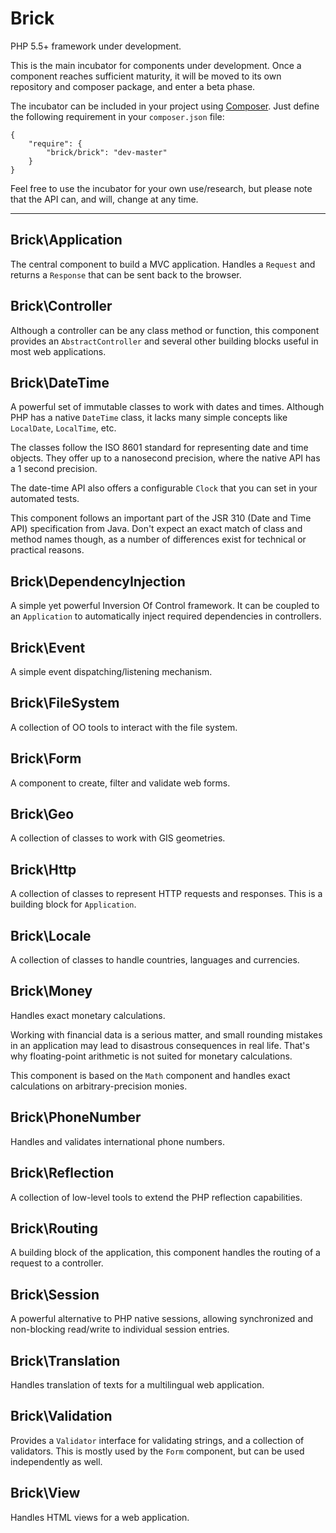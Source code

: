 Brick
=====

PHP 5.5+ framework under development.

This is the main incubator for components under development.
Once a component reaches sufficient maturity, it will be moved to its own repository and composer package, and enter a beta phase.

The incubator can be included in your project using [Composer](https://getcomposer.org/). Just define the following requirement in your `composer.json` file:

    {
        "require": {
            "brick/brick": "dev-master"
        }
    }

Feel free to use the incubator for your own use/research, but please note that the API can, and will, change at any time.

---

Brick\Application
-----------------

The central component to build a MVC application. Handles a `Request` and returns a `Response` that can be sent back to the browser.

Brick\Controller
----------------

Although a controller can be any class method or function, this component provides an `AbstractController` and several other building blocks useful in most web applications.

Brick\DateTime
--------------

A powerful set of immutable classes to work with dates and times.
Although PHP has a native `DateTime` class, it lacks many simple concepts like `LocalDate`, `LocalTime`, etc.

The classes follow the ISO 8601 standard for representing date and time objects.
They offer up to a nanosecond precision, where the native API has a 1 second precision.

The date-time API also offers a configurable `Clock` that you can set in your automated tests.

This component follows an important part of the JSR 310 (Date and Time API) specification from Java.
Don't expect an exact match of class and method names though, as a number of differences exist for technical or practical reasons.

Brick\DependencyInjection
-------------------------

A simple yet powerful Inversion Of Control framework.
It can be coupled to an `Application` to automatically inject required dependencies in controllers.

Brick\Event
-----------

A simple event dispatching/listening mechanism.

Brick\FileSystem
----------------

A collection of OO tools to interact with the file system.

Brick\Form
----------

A component to create, filter and validate web forms.

Brick\Geo
---------

A collection of classes to work with GIS geometries.

Brick\Http
----------

A collection of classes to represent HTTP requests and responses. This is a building block for `Application`.

Brick\Locale
------------

A collection of classes to handle countries, languages and currencies.

Brick\Money
-----------

Handles exact monetary calculations.

Working with financial data is a serious matter, and small rounding mistakes in an application may lead to disastrous
consequences in real life. That's why floating-point arithmetic is not suited for monetary calculations.

This component is based on the `Math` component and handles exact calculations on arbitrary-precision monies.

Brick\PhoneNumber
-----------------

Handles and validates international phone numbers.

Brick\Reflection
----------------

A collection of low-level tools to extend the PHP reflection capabilities.

Brick\Routing
-------------

A building block of the application, this component handles the routing of a request to a controller.

Brick\Session
-------------

A powerful alternative to PHP native sessions, allowing synchronized and non-blocking read/write to individual session entries.

Brick\Translation
-----------------

Handles translation of texts for a multilingual web application.

Brick\Validation
----------------

Provides a `Validator` interface for validating strings, and a collection of validators. This is mostly used by the `Form` component, but can be used independently as well.

Brick\View
----------

Handles HTML views for a web application.
